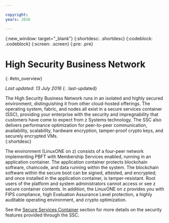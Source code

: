 ```yaml
---
 
copyright:
years: 2016
 
---
```

 
{:new_window: target="_blank"}
{:shortdesc: .shortdesc}
{:codeblock: .codeblock}
{:screen: .screen}
{:pre: .pre}
 
 
# High Security Business Network
{: #etn_overview}
 
*Last updated: 13 July 2016*
{: .last-updated}

The High Security Business Network runs in an isolated and highly secured environment, distinguishing it from other cloud-hosted offerings. The operating system, fabric, and nodes all exist in a secure services container (SSC), providing your enterprise with the security and impregnability that customers have come to expect from z Systems technology.  The SSC also delivers performance optimization for  peer-to-peer communication, availability, scalability, hardware encryption, tamper-proof crypto keys, and securely encrypted VMs.  
{:shortdesc}

The environment (LinuxONE on z) consists of a four-peer network implementing PBFT with Membership Services enabled, running in an application container.  The application container protects blockchain software, chaincode, and data running within the system. The blockchain software within the secure boot can be signed, attested, and encrypted; and once installed in the application container, is tamper-resistant.  Root users of the platform and system administrators cannot access or see z secure container contents.  In addition, the LinuxONE on z provides you with FIPS compliance, high Evaluation Assurance Level protection, a highly auditable operating environment, and crypto optimization.

See the [Secure Services Container](etn_ssc.html) section for more details on the security features provided through the SSC.
